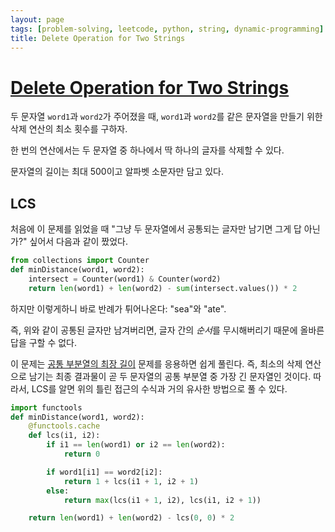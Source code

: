 ```yaml
---
layout: page
tags: [problem-solving, leetcode, python, string, dynamic-programming]
title: Delete Operation for Two Strings
---
```


# [Delete Operation for Two Strings](https://leetcode.com/problems/delete-operation-for-two-strings/)

 두 문자열 `word1`과 `word2`가 주어졌을 때, `word1`과 `word2`를 같은
 문자열을 만들기 위한 삭제 연산의 최소 횟수를 구하자.

 한 번의 연산에서는 두 문자열 중 하나에서 딱 하나의 글자를 삭제할 수
 있다.

 문자열의 길이는 최대 500이고 알파벳 소문자만 담고 있다.

## LCS

 처음에 이 문제를 읽었을 때 "그냥 두 문자열에서 공통되는 글자만 남기면
 그게 답 아닌가?" 싶어서 다음과 같이 짰었다.

```python
from collections import Counter
def minDistance(word1, word2):
    intersect = Counter(word1) & Counter(word2)
    return len(word1) + len(word2) - sum(intersect.values()) * 2
```

 하지만 이렇게하니 바로 반례가 튀어나온다: "sea"와 "ate".

 즉, 위와 같이 공통된 글자만 남겨버리면, 글자 간의 *순서*를
 무시해버리기 때문에 올바른 답을 구할 수 없다.

 이 문제는 [공통 부분열의 최장 길이](../longest-common-subsequence)
 문제를 응용하면 쉽게 풀린다. 즉, 최소의 삭제 연산으로 남기는 최종
 결과물이 곧 두 문자열의 공통 부분열 중 가장 긴 문자열인
 것이다. 따라서, LCS를 알면 위의 틀린 접근의 수식과 거의 유사한
 방법으로 풀 수 있다.

```python
import functools
def minDistance(word1, word2):
    @functools.cache
    def lcs(i1, i2):
        if i1 == len(word1) or i2 == len(word2):
            return 0

        if word1[i1] == word2[i2]:
            return 1 + lcs(i1 + 1, i2 + 1)
        else:
            return max(lcs(i1 + 1, i2), lcs(i1, i2 + 1))

    return len(word1) + len(word2) - lcs(0, 0) * 2
```
